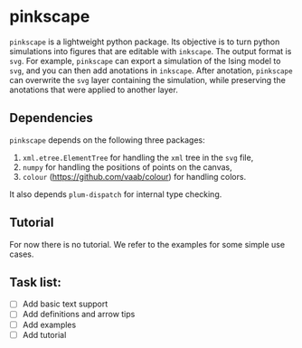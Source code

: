 # pinkscape
`pinkscape` is a lightweight python package. Its objective is to turn python
simulations into figures that are editable with `inkscape`. The output format is
`svg`. For example, `pinkscape` can export a simulation of the Ising model to
`svg`, and you can then add anotations in `inkscape`. After anotation,
`pinkscape` can overwrite the `svg` layer containing the simulation, while
preserving the anotations that were applied to another layer.

## Dependencies
`pinkscape` depends on the following three packages:
1. `xml.etree.ElementTree` for handling the `xml` tree in the `svg` file,
2. `numpy` for handling the positions of points on the canvas,
3. `colour` (https://github.com/vaab/colour) for handling colors.

It also depends `plum-dispatch` for internal type checking.

## Tutorial 
For now there is no tutorial. We refer to the examples for some simple use cases.

## Task list: 
- [ ] Add basic text support
- [ ] Add definitions and arrow tips
- [ ] Add examples
- [ ] Add tutorial
